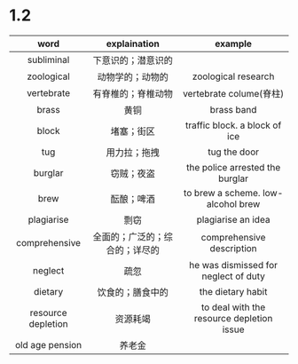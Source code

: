 # 1.2
|word|explaination|example|
|:-:|:-:|:-:|
|subliminal|下意识的；潜意识的||
|zoological|动物学的；动物的|zoological research|
|vertebrate|有脊椎的；脊椎动物|vertebrate colume(脊柱)|
|brass|黄铜|brass band|
|block|堵塞；街区|traffic block. a block of ice|
|tug|用力拉；拖拽|tug the door|
|burglar|窃贼；夜盗|the police arrested the burglar|
|brew|酝酿；啤酒|to brew a scheme. low-alcohol brew|
|plagiarise|剽窃|plagiarise an idea|
|comprehensive|全面的；广泛的；综合的；详尽的|comprehensive description|
|neglect|疏忽|he was dismissed for neglect of duty|
|dietary|饮食的；膳食中的|the dietary habit|
|resource depletion|资源耗竭|to deal with the resource depletion issue|
|old age pension|养老金||
